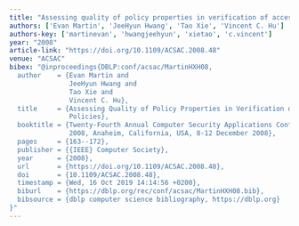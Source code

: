 ```yaml
---
title: "Assessing quality of policy properties in verification of access control policies"
authors: ['Evan Martin', 'JeeHyun Hwang', 'Tao Xie', 'Vincent C. Hu']
authors-key: ['martinevan', 'hwangjeehyun', 'xietao', 'c.vincent']
year: "2008"
article-link: "https://doi.org/10.1109/ACSAC.2008.48"
venue: "ACSAC"
bibex: "@inproceedings{DBLP:conf/acsac/MartinHXH08,
  author    = {Evan Martin and
               JeeHyun Hwang and
               Tao Xie and
               Vincent C. Hu},
  title     = {Assessing Quality of Policy Properties in Verification of Access Control
               Policies},
  booktitle = {Twenty-Fourth Annual Computer Security Applications Conference, {ACSAC}
               2008, Anaheim, California, USA, 8-12 December 2008},
  pages     = {163--172},
  publisher = {{IEEE} Computer Society},
  year      = {2008},
  url       = {https://doi.org/10.1109/ACSAC.2008.48},
  doi       = {10.1109/ACSAC.2008.48},
  timestamp = {Wed, 16 Oct 2019 14:14:56 +0200},
  biburl    = {https://dblp.org/rec/conf/acsac/MartinHXH08.bib},
  bibsource = {dblp computer science bibliography, https://dblp.org}
}"
---
```

